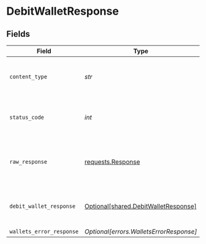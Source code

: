 # DebitWalletResponse


## Fields

| Field                                                                                 | Type                                                                                  | Required                                                                              | Description                                                                           |
| ------------------------------------------------------------------------------------- | ------------------------------------------------------------------------------------- | ------------------------------------------------------------------------------------- | ------------------------------------------------------------------------------------- |
| `content_type`                                                                        | *str*                                                                                 | :heavy_check_mark:                                                                    | HTTP response content type for this operation                                         |
| `status_code`                                                                         | *int*                                                                                 | :heavy_check_mark:                                                                    | HTTP response status code for this operation                                          |
| `raw_response`                                                                        | [requests.Response](https://requests.readthedocs.io/en/latest/api/#requests.Response) | :heavy_check_mark:                                                                    | Raw HTTP response; suitable for custom response parsing                               |
| `debit_wallet_response`                                                               | [Optional[shared.DebitWalletResponse]](../../models/shared/debitwalletresponse.md)    | :heavy_minus_sign:                                                                    | Wallet successfully debited as a pending hold                                         |
| `wallets_error_response`                                                              | *Optional[errors.WalletsErrorResponse]*                                               | :heavy_minus_sign:                                                                    | Error                                                                                 |